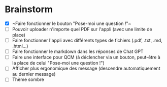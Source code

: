 # Brainstorm

- [x] ~Faire fonctionner le bouton "Pose-moi une question !"~
- [ ] Pouvoir uploader n'importe quel PDF sur l'appli (avec une limite de place)
- [ ] Faire fonctionner l'appli avec différents types de fichiers (.pdf, .txt, .md, .html...)
- [ ] Faire fonctionner le markdown dans les réponses de Chat GPT
- [ ] Faire une interface pour QCM (à déclencher via un bouton, peut-être à la place de celui "Pose-moi une question !")
- [ ] Afficher plus ergonomique des message (descendre automatiquement au dernier message)
- [ ] Thème sombre
